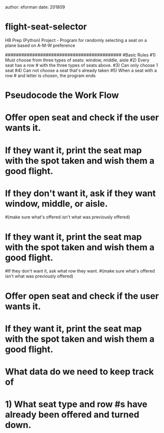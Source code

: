 author: eforman
date: 201809
# flight-seat-selector
HB Prep (Python) Project - Program for randomly selecting a seat on a plane based on A-M-W preference


###########################################
#Basic Rules
#1) Must choose from three types of seats: window, middle, aisle
#2) Every seat has a row # with the three types of seats above.
#3) Can only choose 1 seat
#4) Can not choose a seat that's already taken
#5) When a seat with a row # and letter is chosen, the program ends

# Pseudocode the Work Flow
# Offer open seat and check if the user wants it.
# If they want it, print the seat map with the spot taken and wish them a good flight.
# If they don't want it, ask if they want window, middle, or aisle.
#(make sure what's offered isn't what was previously offered)
# If they want it, print the seat map with the spot taken and wish them a good flight.
#If they don't want it, ask what row they want. 
#(make sure what's offered isn't what was previously offered)
# Offer open seat and check if the user wants it.
# If they want it, print the seat map with the spot taken and wish them a good flight.


# What data do we need to keep track of
# 1) What seat type and row #s have already been offered and turned down.
